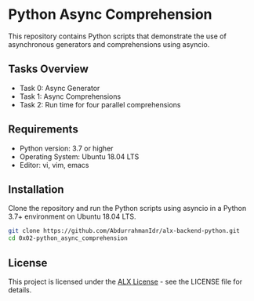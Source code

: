 # Python Async Comprehension

This repository contains Python scripts that demonstrate the use of asynchronous generators and comprehensions using asyncio.

## Tasks Overview

- Task 0: Async Generator
- Task 1: Async Comprehensions
- Task 2: Run time for four parallel comprehensions

## Requirements

- Python version: 3.7 or higher
- Operating System: Ubuntu 18.04 LTS
- Editor: vi, vim, emacs

## Installation

Clone the repository and run the Python scripts using asyncio in a Python 3.7+ environment on Ubuntu 18.04 LTS.

```bash
git clone https://github.com/AbdurrahmanIdr/alx-backend-python.git
cd 0x02-python_async_comprehension
```

## License

This project is licensed under the [ALX License](../LICENCE) - see the LICENSE file for details.
